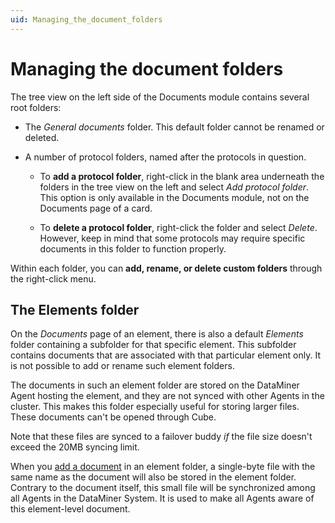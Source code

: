 ```yaml
---
uid: Managing_the_document_folders
---
```


# Managing the document folders

The tree view on the left side of the Documents module contains several root folders:

- The *General documents* folder. This default folder cannot be renamed or deleted.

- A number of protocol folders, named after the protocols in question.

  - To **add a protocol folder**, right-click in the blank area underneath the folders in the tree view on the left and select *Add protocol folder*. This option is only available in the Documents module, not on the Documents page of a card.

  - To **delete a protocol folder**, right-click the folder and select *Delete*. However, keep in mind that some protocols may require specific documents in this folder to function properly.

Within each folder, you can **add, rename, or delete custom folders** through the right-click menu.

## The Elements folder

<!-- RN 21997 -->

On the *Documents* page of an element, there is also a default *Elements* folder containing a subfolder for that specific element. This subfolder contains documents that are associated with that particular element only. It is not possible to add or rename such element folders.

The documents in such an element folder are stored on the DataMiner Agent hosting the element, and they are not synced with other Agents in the cluster. This makes this folder especially useful for storing larger files. These documents can't be opened through Cube.

Note that these files are synced to a failover buddy *if* the file size doesn't exceed the 20MB syncing limit.

When you [add a document](xref:Adding_documents_hyperlinks_or_email_addresses) in an element folder, a single-byte file with the same name as the document will also be stored in the element folder. Contrary to the document itself, this small file will be synchronized among all Agents in the DataMiner System. It is used to make all Agents aware of this element-level document.

